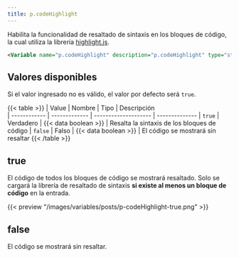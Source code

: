 ```yaml
---
title: p.codeHighlight
---
```


Habilita la funcionalidad de resaltado de sintaxis en los bloques de código, la cual utiliza la librería [highlight.js](https://highlightjs.org/).

```xml
<Variable name="p.codeHighlight" description="p.codeHighlight" type="string" value="false"/>
```

## Valores disponibles

Si el valor ingresado no es válido, el valor por defecto será `true`.

{{< table >}}
| Value        | Nombre        | Tipo                 | Descripción   
| ------------ | ------------- | -------------------- | --------------
| `true`       | Verdadero     | {{< data boolean >}} | Resalta la sintaxis de los bloques de código
| `false`      | Falso         | {{< data boolean >}} | El código se mostrará sin resaltar
{{< /table >}}


## true

El código de todos los bloques de código se mostrará resaltado. Solo se cargará la librería de resaltado de sintaxis **si existe al menos un bloque de código** en la entrada.

{{< preview "/images/variables/posts/p-codeHighlight-true.png" >}}

## false

El código se mostrará sin resaltar.
